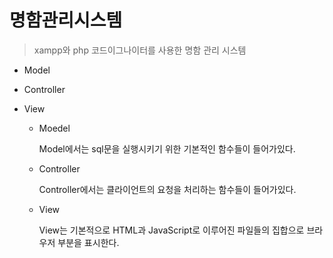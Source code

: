 # 명함관리시스템

> xampp와 php 코드이그나이터를 사용한 명함 관리 시스템

+ Model
+ Controller
+ View

  - Moedel

     Model에서는 sql문을 실행시키기 위한 기본적인 함수들이 들어가있다.
    
  - Controller
     
     Controller에서는 클라이언트의 요청을 처리하는 함수들이 들어가있다.
     
  - View

     View는 기본적으로 HTML과 JavaScript로 이루어진 파일들의 집합으로 브라우저 부분을 표시한다.
     
    
    
